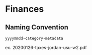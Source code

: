 # Finances  
## Naming Convention  
```
yyyymmdd-category-metadata  
```
ex. 20200126-taxes-jordan-usu-w2.pdf  
